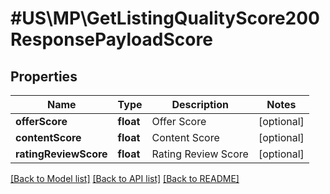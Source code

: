 # #US\MP\GetListingQualityScore200ResponsePayloadScore

## Properties

Name | Type | Description | Notes
------------ | ------------- | ------------- | -------------
**offerScore** | **float** | Offer Score | [optional]
**contentScore** | **float** | Content Score | [optional]
**ratingReviewScore** | **float** | Rating Review Score | [optional]


[[Back to Model list]](../) [[Back to API list]](../../Api/US/MP) [[Back to README]](../../README.md)
